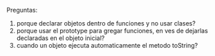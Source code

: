 Preguntas:
1. porque declarar objetos dentro de funciones y no usar clases?
2. porque usar el prototype para gregar funciones, en ves de dejarlas declaradas en el objeto inicial?
3. cuando un objeto ejecuta automaticamente el metodo toString?